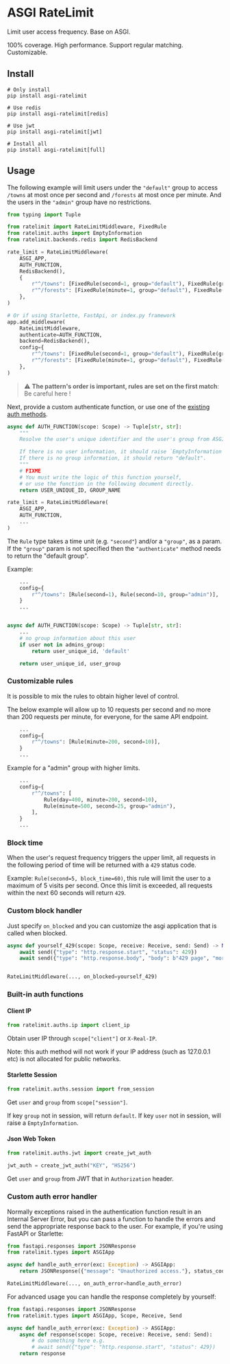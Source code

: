 # ASGI RateLimit

Limit user access frequency. Base on ASGI.

100% coverage. High performance. Support regular matching. Customizable.

## Install

```
# Only install
pip install asgi-ratelimit

# Use redis
pip install asgi-ratelimit[redis]

# Use jwt
pip install asgi-ratelimit[jwt]

# Install all
pip install asgi-ratelimit[full]
```

## Usage

The following example will limit users under the `"default"` group to access `/towns` at most once per second and `/forests` at most once per minute. And the users in the `"admin"` group have no restrictions.

```python
from typing import Tuple

from ratelimit import RateLimitMiddleware, FixedRule
from ratelimit.auths import EmptyInformation
from ratelimit.backends.redis import RedisBackend

rate_limit = RateLimitMiddleware(
    ASGI_APP,
    AUTH_FUNCTION,
    RedisBackend(),
    {
        r"^/towns": [FixedRule(second=1, group="default"), FixedRule(group="admin")],
        r"^/forests": [FixedRule(minute=1, group="default"), FixedRule(group="admin")],
    },
)

# Or if using Starlette, FastApi, or index.py framework
app.add_middleware(
    RateLimitMiddleware,
    authenticate=AUTH_FUNCTION,
    backend=RedisBackend(),
    config={
        r"^/towns": [FixedRule(second=1, group="default"), FixedRule(group="admin")],
        r"^/forests": [FixedRule(minute=1, group="default"), FixedRule(group="admin")],
    },
)
```

> :warning: **The pattern's order is important, rules are set on the first match**: Be careful here !
 
Next, provide a custom authenticate function, or use one of the [existing auth methods](#built-in-auth-functions).

```python
async def AUTH_FUNCTION(scope: Scope) -> Tuple[str, str]:
    """
    Resolve the user's unique identifier and the user's group from ASGI SCOPE.

    If there is no user information, it should raise `EmptyInformation`.
    If there is no group information, it should return "default".
    """
    # FIXME
    # You must write the logic of this function yourself,
    # or use the function in the following document directly.
    return USER_UNIQUE_ID, GROUP_NAME

rate_limit = RateLimitMiddleware(
    ASGI_APP,
    AUTH_FUNCTION,
    ...
)
```

The `Rule` type takes a time unit (e.g. `"second"`) and/or a `"group"`, as a param. If the `"group"` param is not specified then the `"authenticate"` method needs to return the "default group".

Example:
```python
    ...
    config={
        r"^/towns": [Rule(second=1), Rule(second=10, group="admin")],
    }
    ...


async def AUTH_FUNCTION(scope: Scope) -> Tuple[str, str]:
    ...
    # no group information about this user
    if user not in admins_group:
        return user_unique_id, 'default'

    return user_unique_id, user_group
```

### Customizable rules

It is possible to mix the rules to obtain higher level of control.

The below example will allow up to 10 requests per second and no more than 200 requests per minute, for everyone, for the same API endpoint.

```python
    ...
    config={
        r"^/towns": [Rule(minute=200, second=10)],
    }
    ...
```

Example for a "admin" group with higher limits.

```python
    ...
    config={
        r"^/towns": [
            Rule(day=400, minute=200, second=10),
            Rule(minute=500, second=25, group="admin"),
        ],
    }
    ...
```

### Block time

When the user's request frequency triggers the upper limit, all requests in the following period of time will be returned with a `429` status code.

Example: `Rule(second=5, block_time=60)`, this rule will limit the user to a maximum of 5 visits per second. Once this limit is exceeded, all requests within the next 60 seconds will return `429`.

### Custom block handler

Just specify `on_blocked` and you can customize the asgi application that is called when blocked.

```python
async def yourself_429(scope: Scope, receive: Receive, send: Send) -> None:
    await send({"type": "http.response.start", "status": 429})
    await send({"type": "http.response.body", "body": b"429 page", "more_body": False})


RateLimitMiddleware(..., on_blocked=yourself_429)
```

### Built-in auth functions

#### Client IP

```python
from ratelimit.auths.ip import client_ip
```

Obtain user IP through `scope["client"]` or `X-Real-IP`.

Note: this auth method will not work if your IP address (such as 127.0.0.1 etc) is not allocated for public networks.

#### Starlette Session

```python
from ratelimit.auths.session import from_session
```

Get `user` and `group` from `scope["session"]`.

If key `group` not in session, will return `default`. If key `user` not in session, will raise a `EmptyInformation`.

#### Json Web Token

```python
from ratelimit.auths.jwt import create_jwt_auth

jwt_auth = create_jwt_auth("KEY", "HS256")
```

Get `user` and `group` from JWT that in `Authorization` header.


### Custom auth error handler

Normally exceptions raised in the authentication function result in an Internal Server Error, but you can pass a function to handle the errors and send the appropriate response back to the user. For example, if you're using FastAPI or Starlette:
```python
from fastapi.responses import JSONResponse
from ratelimit.types import ASGIApp

async def handle_auth_error(exc: Exception) -> ASGIApp:
    return JSONResponse({"message": "Unauthorized access."}, status_code=401)

RateLimitMiddleware(..., on_auth_error=handle_auth_error)
```
For advanced usage you can handle the response completely by yourself:
```python
from fastapi.responses import JSONResponse
from ratelimit.types import ASGIApp, Scope, Receive, Send

async def handle_auth_error(exc: Exception) -> ASGIApp:
    async def response(scope: Scope, receive: Receive, send: Send):
        # do something here e.g.
        # await send({"type": "http.response.start", "status": 429})
    return response
```
